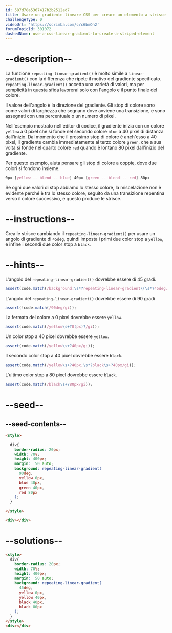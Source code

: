 ```yaml
---
id: 587d78a5367417b2b2512ad7
title: Usare un gradiente lineare CSS per creare un elemento a strisce
challengeType: 0
videoUrl: 'https://scrimba.com/c/c6bmQh2'
forumTopicId: 301072
dashedName: use-a-css-linear-gradient-to-create-a-striped-element
---
```


# --description--

La funzione `repeating-linear-gradient()` è molto simile a `linear-gradient()` con la differenza che ripete il motivo del gradiente specificato. `repeating-linear-gradient()` accetta una varietà di valori, ma per semplicità in questa sfida lavorerai solo con l'angolo e il punto finale del colore.

Il valore dell'angolo è la direzione del gradiente. Gli stop di colore sono come valori di larghezza che segnano dove avviene una transizione, e sono assegnati con una percentuale o un numero di pixel.

Nell'esempio mostrato nell'editor di codice, il gradiente inizia con un colore `yellow` a 0 pixel che si fonde nel secondo colore `blue` a 40 pixel di distanza dall'inizio. Dal momento che il prossimo stop di colore è anch'esso a 40 pixel, il gradiente cambia immediatamente al terzo colore `green`, che a sua volta si fonde nel quarto colore `red` quando è lontano 80 pixel dall'inizio del gradiente.

Per questo esempio, aiuta pensare gli stop di colore a coppie, dove due colori si fondono insieme.

```css
0px [yellow -- blend -- blue] 40px [green -- blend -- red] 80px
```

Se ogni due valori di stop abbiamo lo stesso colore, la miscelazione non è evidente perché è tra lo stesso colore, seguito da una transizione repentina verso il colore successivo, e questo produce le strisce.

# --instructions--

Crea le strisce cambiando il `repeating-linear-gradient()` per usare un angolo di gradiente di `45deg`, quindi imposta i primi due color stop a `yellow`, e infine i secondi due color stop a `black`.

# --hints--

L'angolo del `repeating-linear-gradient()` dovrebbe essere di 45 gradi.

```js
assert(code.match(/background:\s*?repeating-linear-gradient\(\s*?45deg/gi));
```

L'angolo del `repeating-linear-gradient()` dovrebbe essere di 90 gradi

```js
assert(!code.match(/90deg/gi));
```

La fermata del colore a 0 pixel dovrebbe essere `yellow`.

```js
assert(code.match(/yellow\s+?0(px)?/gi));
```

Un color stop a 40 pixel dovrebbe essere `yellow`.

```js
assert(code.match(/yellow\s+?40px/gi));
```

Il secondo color stop a 40 pixel dovrebbe essere `black`.

```js
assert(code.match(/yellow\s+?40px,\s*?black\s+?40px/gi));
```

L'ultimo color stop a 80 pixel dovrebbe essere `black`.

```js
assert(code.match(/black\s+?80px/gi));
```

# --seed--

## --seed-contents--

```html
<style>

  div{
    border-radius: 20px;
    width: 70%;
    height: 400px;
    margin:  50 auto;
    background: repeating-linear-gradient(
      90deg,
      yellow 0px,
      blue 40px,
      green 40px,
      red 80px
    );
  }

</style>

<div></div>
```

# --solutions--

```html
<style>
  div{
    border-radius: 20px;
    width: 70%;
    height: 400px;
    margin:  50 auto;
    background: repeating-linear-gradient(
      45deg,
      yellow 0px,
      yellow 40px,
      black 40px,
      black 80px
    );
  }
</style>
<div></div>
```
